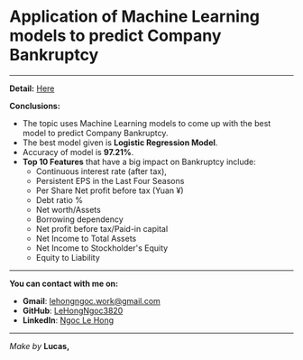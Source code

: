 # Application of Machine Learning models to predict Company Bankruptcy
______
**Detail:** [Here](https://github.com/LeHongNgoc3820/Project_Company_Bankruptcy_Prediction/blob/main/Company_Bankruptcy_Prediction.ipynb)

**Conclusions:**

+ The topic uses Machine Learning models to come up with the best model to predict Company Bankruptcy.
+ The best model given is **Logistic Regression Model**.
+ Accuracy of model is **97.21%**.
+ **Top 10 Features** that have a big impact on Bankruptcy include:
    + Continuous interest rate (after tax),
    + Persistent EPS in the Last Four Seasons
    + Per Share Net profit before tax (Yuan ¥)
    + Debt ratio %
    + Net worth/Assets
    + Borrowing dependency
    + Net profit before tax/Paid-in capital
    + Net Income to Total Assets
    + Net Income to Stockholder's Equity
    + Equity to Liability
    
______
**You can contact with me on:**
+ **Gmail**: lehongngoc.work@gmail.com
+ **GitHub**: [LeHongNgoc3820](https://github.com/LeHongNgoc3820)
+ **Linkedln**: [Ngoc Le Hong](https://www.linkedin.com/in/ngoc-le-hong-44131b21a/)
_______
_Make by_ **Lucas,** 
